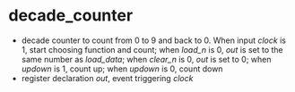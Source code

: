 # decade_counter  
- decade counter to count from 0 to 9 and back to 0. When input *clock* is 1, start choosing function and count; when *load_n* is 0, *out* is set to the same number as *load_data*; when *clear_n* is 0, *out* is set to 0; when *updown* is 1, count up; when *updown* is 0, count down  
- register declaration *out*, event triggering *clock*
